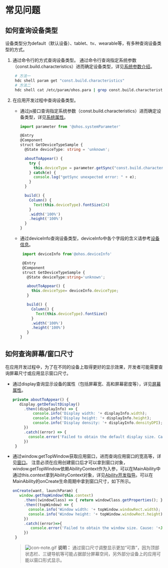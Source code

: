 # 常见问题


## 如何查询设备类型

设备类型分为default（默认设备）、tablet、tv、wearable等，有多种查询设备类型的方式。

1. 通过命令行的方式查询设备类型。
   通过命令行查询指定系统参数（const.build.characteristics）进而确定设备类型，详见[系统参数介绍](../../../device-dev/subsystems/subsys-boot-init-sysparam.md)。

   
   ```bash
    # 方法一
    hdc shell param get "const.build.characteristics"
    # 方法二
    hdc shell cat /etc/param/ohos.para | grep const.build.characteristic
   ```

2. 在应用开发过程中查询设备类型。
   - 通过js接口查询指定系统参数（const.build.characteristics）进而确定设备类型，详见[系统属性](../../reference/apis/js-apis-system-parameter.md)。
     
      ```ts
      import parameter from '@ohos.systemParameter'
      
      @Entry
      @Component
      struct GetDeviceTypeSample {
        @State deviceType: string = 'unknown'; 
      
        aboutToAppear() {
          try {
            this.deviceType = parameter.getSync("const.build.characteristics");
          } catch(e) {
            console.log("getSync unexpected error: " + e);
          }
        }
      
        build() {
          Column() {
            Text(this.deviceType).fontSize(24)
          }
          .width('100%')
          .height('100%')
        }
      }
      ```
   - 通过deviceInfo查询设备类型，deviceInfo中各个字段的含义请参考[设备信息](../../reference/apis/js-apis-device-info.md)。
     
      ```ts
       import deviceInfo from'@ohos.deviceInfo'
      
       @Entry
       @Component
       struct GetDeviceTypeSample {
         @State deviceType:string='unknown';
      
         aboutToAppear() {
           this.deviceType= deviceInfo.deviceType;
         }
      
         build() {
           Column() {
             Text(this.deviceType).fontSize()
           }
           .width('100%')
           .height('100%')
         }
      }
      ```


## 如何查询屏幕/窗口尺寸

在应用开发过程中，为了在不同的设备上取得更好的显示效果，开发者可能需要查询屏幕尺寸或应用显示窗口尺寸。

- 通过display查询显示设备的属性（包括屏幕宽、高和屏幕密度等），详见[屏幕属性](../../reference/apis/js-apis-display.md)。
  
  ```ts
  private aboutToAppear() {
     display.getDefaultDisplay()
       .then((displayInfo) => {
           console.info('Display width: '+ displayInfo.width);
           console.info('Display height: '+ displayInfo.height);
           console.info('Display density: '+ displayInfo.densityDPI);
       })
       .catch((error) => {
         console.error('Failed to obtain the default display size. Cause:  '+JSON.stringify(error));
       })
   }
  ```

- 通过window.getTopWindow获取应用窗口，进而查询应用窗口的宽高等，详见[窗口](../../reference/apis/js-apis-window.md)。
  注意必须在应用创建窗口后才可以拿到窗口对象，window.getTopWindow依赖AbilityContext作为入参，可以在MainAbility中通过this.context拿到AbilityContext对象，详见[Ability开发指导](../../ability/stage-ability.md)。可以在MainAbility的onCreate生命周期中拿到窗口尺寸，如下所示。

  
  ```ts
  onCreate(want, launchParam) {
     window.getTopWindow(this.context)
       .then((windowClass) => { return windowClass.getProperties(); })
       .then((topWindow) => {
         console.info('Window width: '+ topWindow.windowRect.width);
         console.info('Window height: '+ topWindow.windowRect.height);
       })
       .catch((error)=>{
          console.error('Failed to obtain the window size. Cause: '+JSON.stringify(error));
       })
   }
  ```

  > ![icon-note.gif](public_sys-resources/icon-note.gif) **说明：**
  > 通过窗口尺寸调整显示更加“可靠”，因为顶部状态栏、三键导航等可能占据部分屏幕空间，另外部分设备上的应用可能以窗口形式显示。
